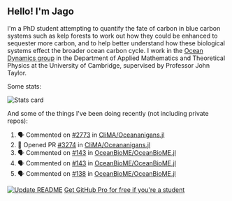 ## Hello! I'm Jago

I'm a PhD student attempting to quantify the fate of carbon in blue carbon systems such as kelp forests to work out how they could be enhanced to sequester more carbon, and to help better understand how these biological systems effect the broader ocean carbon cycle. I work in the <a href="https://www.damtp.cam.ac.uk/user/jrt51/" class="emph">Ocean Dynamics group</a> in the Department of Applied Mathematics and Theoretical Physics at the University of Cambridge, supervised by Professor John Taylor.

Some stats:
<!--
![](https://raw.githubusercontent.com/jagoosw/jagoosw/main/profile-summary-card-output/nord_dark/0-profile-details.svg)
![](https://raw.githubusercontent.com/jagoosw/jagoosw/main/profile-summary-card-output/nord_dark/3-stats.svg)
![](https://raw.githubusercontent.com/jagoosw/jagoosw/main/profile-summary-card-output/nord_dark/4-productive-time.svg)
-->
![Stats card](https://github-readme-stats.vercel.app/api?username=jagoosw&count_private=true&show_icons=true&theme=transparent&hide_title=true)

And some of the things I've been doing recently (not including private repos):
<!--START_SECTION:activity-->
1. 🗣 Commented on [#2773](https://github.com/CliMA/Oceananigans.jl/pull/2773#issuecomment-1725303703) in [CliMA/Oceananigans.jl](https://github.com/CliMA/Oceananigans.jl)
2. 💪 Opened PR [#3274](https://github.com/CliMA/Oceananigans.jl/pull/3274) in [CliMA/Oceananigans.jl](https://github.com/CliMA/Oceananigans.jl)
3. 🗣 Commented on [#143](https://github.com/OceanBioME/OceanBioME.jl/issues/143#issuecomment-1724509158) in [OceanBioME/OceanBioME.jl](https://github.com/OceanBioME/OceanBioME.jl)
4. 🗣 Commented on [#143](https://github.com/OceanBioME/OceanBioME.jl/issues/143#issuecomment-1724503909) in [OceanBioME/OceanBioME.jl](https://github.com/OceanBioME/OceanBioME.jl)
5. 🗣 Commented on [#138](https://github.com/OceanBioME/OceanBioME.jl/pull/138#issuecomment-1724414429) in [OceanBioME/OceanBioME.jl](https://github.com/OceanBioME/OceanBioME.jl)
<!--END_SECTION:activity-->


[![Update README](https://github.com/jagoosw/jagoosw/actions/workflows/update-readme.yml/badge.svg)](https://github.com/jagoosw/jagoosw/actions/workflows/update-readme.yml)
[Get GitHub Pro for free if you're a student](https://education.github.com/pack)


